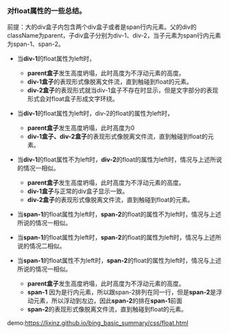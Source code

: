 ### 对float属性的一些总结。

前提：大的div盒子内包含两个div盒子或者是span行内元素。父的div的className为parent，子div盒子分别为div-1、div-2，当子元素为span行内元素为span-1、span-2。

* 当**div-1**的float属性为left时，
	* **parent盒子**发生高度坍塌，此时高度为不浮动元素的高度。
  * **div-1盒子**的表现形式像脱离文件流，直到触碰到float的元素。
  * **div-2盒子**的表现形式就当div-1盒子不存在时显示，但是文字部分的表现形式会对float盒子形成文字环绕。


* 当**div-1**的float属性为left时，div-2的float的属性为left时，
	* **parent盒子**发生高度坍塌，此时高度为0
  * **div-1盒子、div-2盒子**的表现形式像脱离文件流，直到触碰到float的元素。

* 当**div-1**的float属性不为left时，**div-2**的float的属性为left时，情况与上述所说的情况一相似。
  * **parent盒子**发生高度坍塌，此时高度为不浮动元素的高度。
  * **div-1盒子**与正常的div盒子显示一致。
  * **div-2盒子**的表现形式像脱离文件流，直到触碰到float的元素。
* 当**span-1**的float属性为left时，**span-2**的float的属性不为left时，情况与上述所说的情况一相似。
* 当**span-1**的float属性为left时，**span-2**的float的属性为left时，情况与上述所说的情况二相似。
* 当**span-1**的float属性不为left时，**span-2**的float的属性为left时，情况与上述所说的情况一相似。
  * **parent盒子**发生高度坍塌，此时高度为不浮动元素的高度。
  * **span-1** 因为是行内元素，所以跟span-2排列在同一行，但是**span-2**是浮动元素，所以浮动到左边，因此**span-2**的排在**span-1**前面
  * **span-2**的表现形式像脱离文件流，直到触碰到float的元素。

demo:https://lixinz.github.io/bing_basic_summary/css/float.html